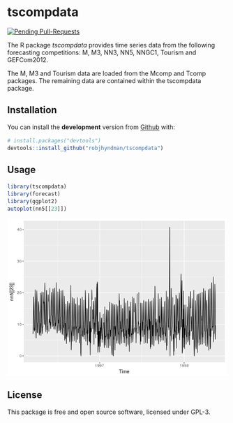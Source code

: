 
<!-- README.md is generated from README.Rmd. Please edit that file -->
tscompdata
==========

[![Pending Pull-Requests](http://githubbadges.herokuapp.com/robjhyndman/tscompdata/pulls.svg?style=flat)](https://github.com/robjhyndman/tscompdata/pulls)

The R package *tscompdata* provides time series data from the following forecasting competitions: M, M3, NN3, NN5, NNGC1, Tourism and GEFCom2012.

The M, M3 and Tourism data are loaded from the Mcomp and Tcomp packages. The remaining data are contained within the tscompdata package.

Installation
------------

You can install the **development** version from [Github](https://github.com/robjhyndman/tscompdata) with:

``` r
# install.packages("devtools")
devtools::install_github("robjhyndman/tscompdata")
```

Usage
-----

``` r
library(tscompdata)
library(forecast)
library(ggplot2)
autoplot(nn5[[23]])
```

![](READMEfigs/nn5-1.png)

License
-------

This package is free and open source software, licensed under GPL-3.
